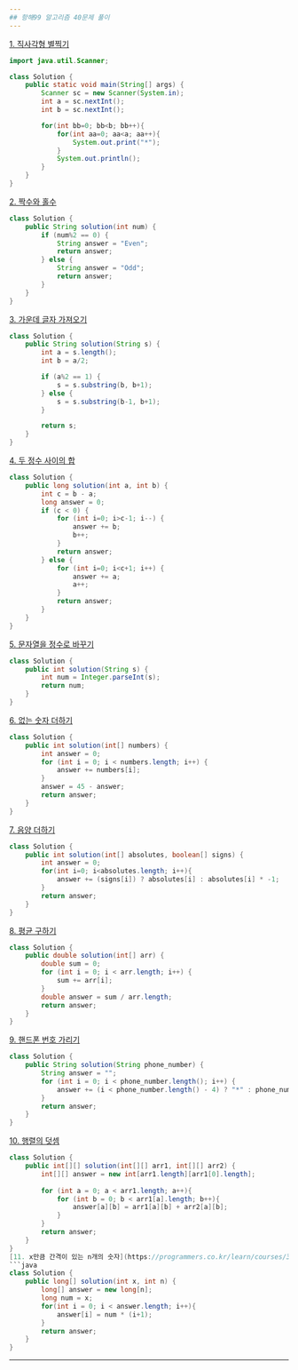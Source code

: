```yaml
---
## 항해99 알고리즘 40문제 풀이
---
```

[1. 직사각형 별찍기](https://programmers.co.kr/learn/courses/30/lessons/12969)
```java
import java.util.Scanner;

class Solution {
    public static void main(String[] args) {
        Scanner sc = new Scanner(System.in);
        int a = sc.nextInt();
        int b = sc.nextInt();

        for(int bb=0; bb<b; bb++){
            for(int aa=0; aa<a; aa++){
                System.out.print("*");
            }
            System.out.println();
        }
    }
}
```
[2. 짝수와 홀수](https://programmers.co.kr/learn/courses/30/lessons/12937)
```java
class Solution {
    public String solution(int num) {
        if (num%2 == 0) {
            String answer = "Even";
            return answer;
        } else {
            String answer = "Odd";
            return answer;
        }
    }
}
```
[3. 가운데 글자 가져오기](https://programmers.co.kr/learn/courses/30/lessons/12903)
```java
class Solution {
    public String solution(String s) {
        int a = s.length();
        int b = a/2;

        if (a%2 == 1) {
            s = s.substring(b, b+1);
        } else {
            s = s.substring(b-1, b+1);
        }

        return s;
    }
}
```
[4. 두 정수 사이의 합](https://programmers.co.kr/learn/courses/30/lessons/12912)
```java
class Solution {
    public long solution(int a, int b) {
        int c = b - a;
        long answer = 0;
        if (c < 0) {
            for (int i=0; i>c-1; i--) {
                answer += b;
                b++;
            }
            return answer;
        } else {
            for (int i=0; i<c+1; i++) {
                answer += a;
                a++;
            }
            return answer;
        }
    }
}
```
[5. 문자열을 정수로 바꾸기](https://programmers.co.kr/learn/courses/30/lessons/12925)
```java
class Solution {
    public int solution(String s) {
        int num = Integer.parseInt(s);
        return num;
    }
}
```
[6. 없는 숫자 더하기](https://programmers.co.kr/learn/courses/30/lessons/86051)
```java
class Solution {
    public int solution(int[] numbers) {
        int answer = 0;
        for (int i = 0; i < numbers.length; i++) {
            answer += numbers[i];
        }
        answer = 45 - answer;
        return answer;
    }
}
```
[7. 음양 더하기](https://programmers.co.kr/learn/courses/30/lessons/76501)
```java
class Solution {
    public int solution(int[] absolutes, boolean[] signs) {
        int answer = 0;
        for(int i=0; i<absolutes.length; i++){
            answer += (signs[i]) ? absolutes[i] : absolutes[i] * -1;            
        }
        return answer;
    }
}
```
[8. 평균 구하기](https://programmers.co.kr/learn/courses/30/lessons/12944)
```java
class Solution {
    public double solution(int[] arr) {
        double sum = 0;
        for (int i = 0; i < arr.length; i++) {
            sum += arr[i];
        }
        double answer = sum / arr.length;
        return answer;
    }
}
```
[9. 핸드폰 번호 가리기](https://programmers.co.kr/learn/courses/30/lessons/12948)
```java
class Solution {
    public String solution(String phone_number) {        
        String answer = "";
        for (int i = 0; i < phone_number.length(); i++) {
            answer += (i < phone_number.length() - 4) ? "*" : phone_number.substring(i, i+1);
        }
        return answer;
    }
}
```
[10. 행렬의 덧셈](https://programmers.co.kr/learn/courses/30/lessons/12950)
```java
class Solution {
    public int[][] solution(int[][] arr1, int[][] arr2) {
        int[][] answer = new int[arr1.length][arr1[0].length];
        
        for (int a = 0; a < arr1.length; a++){
            for (int b = 0; b < arr1[a].length; b++){
                answer[a][b] = arr1[a][b] + arr2[a][b];
            }
        }
        return answer;
    }
}
[11. x만큼 간격이 있는 n개의 숫자](https://programmers.co.kr/learn/courses/30/lessons/12954)
```java
class Solution {
    public long[] solution(int x, int n) {
        long[] answer = new long[n];
        long num = x;
        for(int i = 0; i < answer.length; i++){
            answer[i] = num * (i+1);
        }
        return answer;
    }
}
```
---
